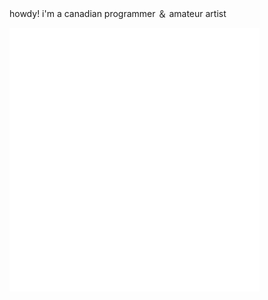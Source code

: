 howdyǃ i'm a canadian programmer ＆ amateur artist

<img src="/github-metrics.svg" width=400px height=auto>
